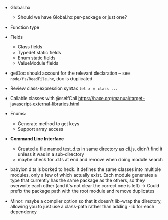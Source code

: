 - Global.hx
	- Should we have Global.hx per-package or just one?

- Function type

- Fields
	- Class fields
	- Typedef static fields
	- Enum static fields
	- ValueModule fields

- getDoc should account for the relevant declaration – see `node/fs/ReadFile.hx`, doc is duplicated

- Review class-expression syntax `let x = class ...`

- Callable classes with @:selfCall
	https://haxe.org/manual/target-javascript-external-libraries.html

- Enums:
	- Generate method to get keys
	- Support array access

- **Command Line Interface**
	- Created a file named test.d.ts in same directory as cli.js, didn't find it unless it was in a sub-directory
	- maybe check for .d.ts at end and remove when doing module search

- babylon d.ts is borked to heck. It defines the same classes into multiple modules, only a few of which actually exist. Each module generates a type that currently has the same package as the others, so they overwrite each other (and it's not clear the correct one is left)
	-> Could prefix the package path with the root module and remove duplicates

- Minor: maybe a compiler option so that it doesn't lib-wrap the directory, allowing you to just use a class-path rather than adding -lib for each dependency
